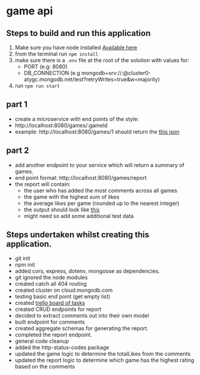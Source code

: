 # game api

## Steps to build and run this application

1. Make sure you have node installed [Available here](https://nodejs.org/en/)
2. from the terminal run `npm install`
3. make sure there is a `.env` file at the root of the solution with values for:
   - PORT (e.g: 8080)
   - DB_CONNECTION (e.g mongodb+srv://<user>:<password>@cluster0-atygc.mongodb.net/test?retryWrites=true&w=majority)
4. run `npm run start`

## part 1

- create a microservice with end points of the style:
- http://localhost:8080/games/:gameId
- example: http://localhost:8080/games/1 should return the [this json](https://gist.github.com/divya051988/191e42740b1bbc545e2e441337aa1228)

## part 2

- add another endpoint to your service which will return a summary of games.
- end point format: http://localhost:8080/games/report
- the report will contain:
  - the user who has added the most comments across all games
  - the game with the highest sum of likes
  - the average likes per game (rounded up to the nearest integer)
  - the output should look like [this](https://gist.github.com/divya051988/cfe18cbd24bbeec62eb2444ff55f3c34)
  - might need so add some additional test data

## Steps undertaken whilst creating this application.

- git init
- npm init
- added cors, express, dotenv, mongoose as dependencies.
- git ignored the node modules
- created catch all 404 routing
- created cluster on cloud.mongodb.com
- testing basic end point (get empty list)
- created [trello board of tasks](https://trello.com/b/Gq22iqLY/game-api)
- created CRUD endpoints for report
- decided to extract comments out into their own model
- built endpoint for comments
- created aggregate schemas for generating the report.
- completed the report endpoint.
- general code cleanup
- added the http-status-codes package
- updated the game logic to determine the totalLikes from the comments
- updated the report logic to determine which game has the highest rating based on the comments

